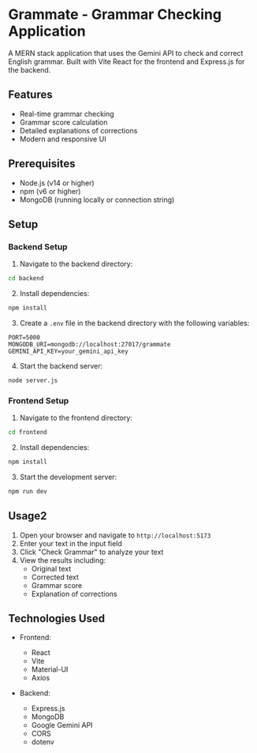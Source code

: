 # Grammate - Grammar Checking Application

A MERN stack application that uses the Gemini API to check and correct English grammar. Built with Vite React for the frontend and Express.js for the backend.

## Features

- Real-time grammar checking
- Grammar score calculation
- Detailed explanations of corrections
- Modern and responsive UI

## Prerequisites

- Node.js (v14 or higher)
- npm (v6 or higher)
- MongoDB (running locally or connection string)

## Setup

### Backend Setup

1. Navigate to the backend directory:
```bash
cd backend
```

2. Install dependencies:
```bash
npm install
```

3. Create a `.env` file in the backend directory with the following variables:
```
PORT=5000
MONGODB_URI=mongodb://localhost:27017/grammate
GEMINI_API_KEY=your_gemini_api_key
```

4. Start the backend server:
```bash
node server.js
```

### Frontend Setup

1. Navigate to the frontend directory:
```bash
cd frontend
```

2. Install dependencies:
```bash
npm install
```

3. Start the development server:
```bash
npm run dev
```
## Usage2
1. Open your browser and navigate to `http://localhost:5173`
2. Enter your text in the input field
3. Click "Check Grammar" to analyze your text
4. View the results including:
   - Original text
   - Corrected text
   - Grammar score
   - Explanation of corrections
## Technologies Used
- Frontend:
  - React
  - Vite
  - Material-UI
  - Axios

- Backend:
  - Express.js
  - MongoDB
  - Google Gemini API
  - CORS
  - dotenv 
